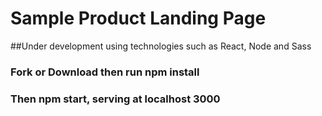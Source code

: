 # Sample Product Landing Page
##Under development using technologies such as React, Node and Sass

### Fork or Download then  run npm install

### Then npm start, serving at localhost 3000
